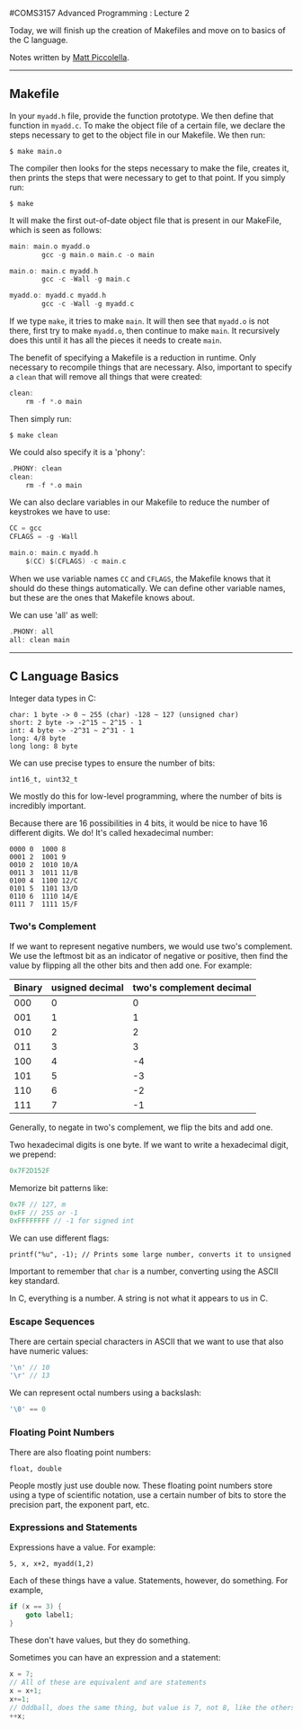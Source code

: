 #COMS3157 Advanced Programming : Lecture 2

Today, we will finish up the creation of Makefiles and move on to basics of the C language.

Notes written by [Matt Piccolella](http://www.mattpiccolella.com).

-----

## Makefile

In your `myadd.h` file, provide the function prototype. We then define that function in `myadd.c`. To make the object file of a certain file, we declare the steps necessary to get to the object file in our Makefile. We then run:

```
$ make main.o
```

The compiler then looks for the steps necessary to make the file, creates it, then prints the steps that were necessary to get to that point. If you simply run:

```
$ make
```

It will make the first out-of-date object file that is present in our MakeFile, which is seen as follows:

```C
main: main.o myadd.o
		gcc -g main.o main.c -o main

main.o: main.c myadd.h
		gcc -c -Wall -g main.c

myadd.o: myadd.c myadd.h
		gcc -c -Wall -g myadd.c
```

If we type `make`, it tries to make `main`. It will then see that `myadd.o` is not there, first try to make `myadd.o`, then continue to make `main`. It recursively does this until it has all the pieces it needs to create `main`.

The benefit of specifying a Makefile is a reduction in runtime. Only necessary to recompile things that are necessary. Also, important to specify a `clean` that will remove all things that were created:

```C
clean:
	rm -f *.o main
```

Then simply run:

```
$ make clean
```

We could also specify it is a 'phony':

```C
.PHONY: clean
clean:
	rm -f *.o main
```

We can also declare variables in our Makefile to reduce the number of keystrokes we have to use:

```C
CC = gcc
CFLAGS = -g -Wall

main.o: main.c myadd.h
	$(CC) $(CFLAGS) -c main.c
```

When we use variable names `CC` and `CFLAGS`, the Makefile knows that it should do these things automatically. We can define other variable names, but these are the ones that Makefile knows about.

We can use 'all' as well:

```C
.PHONY: all
all: clean main
```
--------
## C Language Basics
Integer data types in C:

```
char: 1 byte -> 0 ~ 255 (char) -128 ~ 127 (unsigned char)
short: 2 byte -> -2^15 ~ 2^15 - 1 
int: 4 byte -> -2^31 ~ 2^31 - 1
long: 4/8 byte
long long: 8 byte
```

We can use precise types to ensure the number of bits:

```
int16_t, uint32_t
```

We mostly do this for low-level programming, where the number of bits is incredibly important.

Because there are 16 possibilities in 4 bits, it would be nice to have 16 different digits. We do! It's called hexadecimal number:

```
0000 0	1000 8
0001 2	1001 9
0010 2	1010 10/A
0011 3	1011 11/B
0100 4	1100 12/C
0101 5	1101 13/D
0110 6	1110 14/E
0111 7	1111 15/F
```

### Two's Complement

If we want to represent negative numbers, we would use two's complement. We use the leftmost bit as an indicator of negative or positive, then find the value by flipping all the other bits and then add one. For example:

Binary | usigned decimal | two's complement decimal
------ | --------------- | ----------------------- 
000    | 0               | 0
001    | 1               | 1
010    | 2               | 2
011    | 3               | 3
100    | 4               | -4
101    | 5               | -3
110    | 6               | -2
111    | 7               | -1

Generally, to negate in two's complement, we flip the bits and add one.

Two hexadecimal digits is one byte. If we want to write a hexadecimal digit, we prepend:

```C
0x7F2D152F
```

Memorize bit patterns like:

```C
0x7F // 127, m
0xFF // 255 or -1
0xFFFFFFFF // -1 for signed int
```

We can use different flags:

```
printf("%u", -1); // Prints some large number, converts it to unsigned
```

Important to remember that `char` is a number, converting using the ASCII key standard. 

In C, everything is a number. A string is not what it appears to us in C. 

### Escape Sequences
There are certain special characters in ASCII that we want to use that also have numeric values:

```C
'\n' // 10
'\r' // 13
```

We can represent octal numbers using a backslash:

```C
'\0' == 0
```

### Floating Point Numbers

There are also floating point numbers:

```
float, double
```

People mostly just use double now. These floating point numbers store using a type of scientific notation, use a certain number of bits to store the precision part, the exponent part, etc.

### Expressions and Statements
Expressions have a value. For example:

```
5, x, x+2, myadd(1,2)
```

Each of these things have a value. Statements, however, do something. For example,

```C
if (x == 3) { 
	goto label1;
}
```

These don't have values, but they do something.

Sometimes you can have an expression and a statement:


```C
x = 7;
// All of these are equivalent and are statements
x = x+1;
x+=1;
// Oddball, does the same thing, but value is 7, not 8, like the others.
++x;
```



